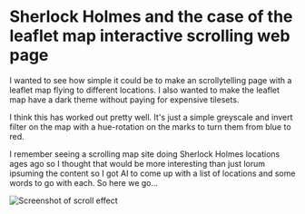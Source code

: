 # Sherlock Holmes and the case of the leaflet map interactive scrolling web page

I wanted to see how simple it could be to make an scrollytelling page with a leaflet map flying to different locations. I also wanted to make the leaflet map have a dark theme without paying for expensive tilesets.

I think this has worked out pretty well. It's just a simple greyscale and invert filter on the map with a hue-rotation on the marks to turn them from blue to red.

I remember seeing a scrolling map site doing Sherlock Holmes locations ages ago so I thought that would be more interesting than just lorum ipsuming the content so I got AI to come up with a list of locations and some words to go with each. So here we go...

![Screenshot of scroll effect](https://raw.githubusercontent.com/renduh/leaflet-gsap-scroll/main/Sherlock-leaflet-scroll.gif)